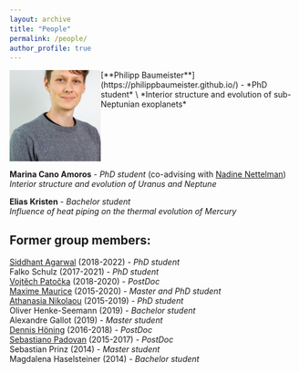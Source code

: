 ```yaml
---
layout: archive
title: "People"
permalink: /people/
author_profile: true
---
```



<img align="left" src="../images/philipp.jpg" alt="" width="160"/>  
[**Philipp Baumeister**](https://philippbaumeister.github.io/) - *PhD student* \
*Interior structure and evolution of sub-Neptunian exoplanets* 
<br clear="left"/>

**Marina Cano Amoros** - *PhD student* (co-advising with [Nadine Nettelman](https://www.researchgate.net/profile/Nadine-Nettelmann)) \
*Interior structure and evolution of Uranus and Neptune* 

**Elias Kristen** - *Bachelor student* \
*Influence of heat piping on the thermal evolution of Mercury*

## Former group members:
[Siddhant Agarwal](https://www.researchgate.net/profile/Siddhant-Agarwal-3) (2018-2022) - *PhD student* \
Falko Schulz (2017-2021) - *PhD student* \
[Vojtěch Patočka](http://geo.mff.cuni.cz/~patocka/)  (2018-2020) - *PostDoc* \
[Maxime Maurice](https://www.researchgate.net/profile/Maxime-Maurice) (2015-2020) - *Master and PhD student* \
[Athanasia Nikolaou](https://www.researchgate.net/profile/Athanasia_Nikolaou) (2015-2019) - *PhD student* \
Oliver Henke-Seemann (2019) - *Bachelor student* \
Alexandre Gallot (2019) - *Master student* \
[Dennis Höning](http://www.dhoening.de/) (2016-2018) - *PostDoc* \
[Sebastiano Padovan](https://www.researchgate.net/profile/Sebastiano_Padovan) (2015-2017) - *PostDoc* \
Sebastian Prinz (2014) - *Master student* \
Magdalena Haselsteiner (2014) - *Bachelor student*
